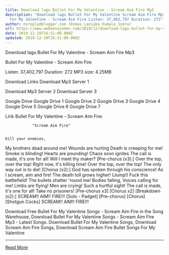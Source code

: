 ```yaml
---
title: Download lagu Bullet For My Valentine - Scream Aim Fire Mp3
description: "Download lagu Bullet For My Valentine Scream Aim Fire Mp3Bullet
  For My Valentine - Scream Aim Fire Listen: 37,402,797 Duration: 272"
author: noreply@blogger.com (Dimas Lanjaka Kumala Indra)
url: https://www.webmanajemen.com/2019/12/download-lagu-bullet-for-my-valentine_10.html
date: 2019-12-10T16:51:00.000Z
updated: 2019-12-10T16:51:00.000Z
---
```


Download lagu Bullet For My Valentine - Scream Aim Fire Mp3

Bullet For My Valentine - Scream Aim Fire

  Listen: 37,402,797 
  Duration: 272 
  MP3 size: 4.25MB 

  Download Links 
  Download Mp3 Server 1 

  Download Mp3 Server 2 
  Download Server 3 


  Google Drive   Google Drive 1 
  Google Drive 2 
  Google Drive 3 
  Google Drive 4 
  Google Drive 5 
  Google Drive 6 
  Google Drive 7 


                             
Lirik Bullet For My Valentine - Scream Aim Fire:
                             
                "Scream Aim Fire" 
  
    
    Kill your enemies,
 My brothers dead around me!
 Wounds are hurting
 Death is creeping for me!
  Smoke is blinding!
 Hearts are pounding!
 Chaos soon ignites
 The call is made, it's one for all!
 Will I meet thy maker?
  [Pre-chorus (x3):] 
 Over the top, over the top!
 Right now, it's killing time!
  Over the top, over the top!
 The only way out is to die!
  [Chorus (x2):] 
 God has spoken through his conscience!
 As I scream, aim and fire!
 The death toll grows higher!
  (Jump!)
  Fuck this battlefield!
 The bullets shatter 'round me!
 Bodies falling,
 Voices calling for me!
  Limbs are flying!
 Men are crying!
 Such a hurtful sight!
 The call is made, it's one for all!
 Take no prisoners!
  [Pre-chorus x3] 
  [Chorus x2] 
  [Breakdown (x2):] 
 SCREAM!!
 AIM!!
 FIRE!!!
  [Solo - Padget] 
  [Pre-chorus] 
  [Chorus] 
  [Shotgun Cocks] 
  SCREAM!!
 AIM!!
 FIRE!!! 
    
                                                                                             
  Download Free Bullet For My Valentine Songs - Scream Aim Fire in the Song Warehouse, Download Bullet For My Valentine Songs - Scream Aim Fire Mp3 - Latest Songs.  Download Bullet For My Valentine Songs, Download Scream Aim Fire Songs, Download Scream Aim Fire Bullet Songs For My Valentine<hr/> <a href="https://www.webmanajemen.com/2019/12/download-lagu-bullet-for-my-valentine_10.html" rel="follow" class="button" id="read-more">Read More</a>
